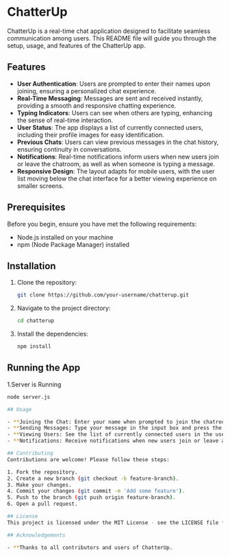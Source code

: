 # ChatterUp

ChatterUp is a real-time chat application designed to facilitate seamless communication among users. This README file will guide you through the setup, usage, and features of the ChatterUp app.

## Features

- **User Authentication**: Users are prompted to enter their names upon joining, ensuring a personalized chat experience.
- **Real-Time Messaging**: Messages are sent and received instantly, providing a smooth and responsive chatting experience.
- **Typing Indicators**: Users can see when others are typing, enhancing the sense of real-time interaction.
- **User Status**: The app displays a list of currently connected users, including their profile images for easy identification.
- **Previous Chats**: Users can view previous messages in the chat history, ensuring continuity in conversations.
- **Notifications**: Real-time notifications inform users when new users join or leave the chatroom, as well as when someone is typing a message.
- **Responsive Design**: The layout adapts for mobile users, with the user list moving below the chat interface for a better viewing experience on smaller screens.

## Prerequisites

Before you begin, ensure you have met the following requirements:

- Node.js installed on your machine
- npm (Node Package Manager) installed

## Installation

1. Clone the repository:
   ```bash
   git clone https://github.com/your-username/chatterup.git
2. Navigate to the project directory:
   ```bash
   cd chatterup
4. Install the dependencies:
   ```bash
   npm install

## Running the App

1.Server is Running
  ```bash
  node server.js

## Usage

- **Joining the Chat: Enter your name when prompted to join the chatroom.
- **Sending Messages: Type your message in the input box and press the send button or hit enter to send the message.
- **Viewing Users: See the list of currently connected users in the user list section.
- **Notifications: Receive notifications when new users join or leave and when someone is typing.

## Contributing
Contributions are welcome! Please follow these steps:

1. Fork the repository.
2. Create a new branch (git checkout -b feature-branch).
3. Make your changes.
4. Commit your changes (git commit -m 'Add some feature').
5. Push to the branch (git push origin feature-branch).
6. Open a pull request.

## License
This project is licensed under the MIT License - see the LICENSE file for details.

## Acknowledgements

- **Thanks to all contributors and users of ChatterUp.
